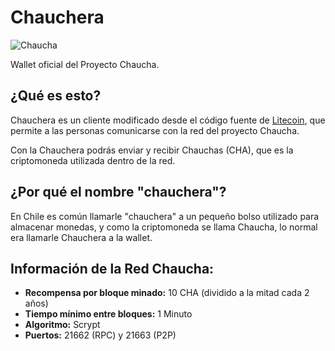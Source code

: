 # Chauchera

![Chaucha](http://i.imgur.com/oJpr6JC.png)

Wallet oficial del Proyecto Chaucha.

## ¿Qué es esto?

Chauchera es un cliente modificado desde el código fuente de [Litecoin](https://litecoin.org/), que permite a las personas comunicarse con la red del proyecto Chaucha.

Con la Chauchera podrás enviar y recibir Chauchas (CHA), que es la criptomoneda utilizada dentro de la red.

## ¿Por qué el nombre "chauchera"?

En Chile es común llamarle "chauchera" a un pequeño bolso utilizado para almacenar monedas, y como la criptomoneda se llama Chaucha, lo normal era llamarle Chauchera a la wallet.

## Información de la Red Chaucha:

* **Recompensa por bloque minado:** 10 CHA (dividido a la mitad cada 2 años)
* **Tiempo mínimo entre bloques:** 1 Minuto
* **Algoritmo:** Scrypt
* **Puertos:** 21662 (RPC) y 21663 (P2P)

